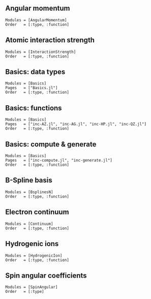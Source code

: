 
##  Angular momentum
```@autodocs
Modules = [AngularMomentum]
Order   = [:type, :function]
```

##  Atomic interaction strength
```@autodocs
Modules = [InteractionStrength]
Order   = [:type, :function]
```

##  Basics: data types
```@autodocs
Modules = [Basics]
Pages   = ["Basics.jl"]
Order   = [:type, :function]
```

##  Basics: functions
```@autodocs
Modules = [Basics]
Pages   = ["inc-AZ.jl", "inc-AG.jl", "inc-HP.jl", "inc-QZ.jl"]
Order   = [:type, :function]
```

##  Basics: compute & generate
```@autodocs
Modules = [Basics]
Pages   = ["inc-compute.jl", "inc-generate.jl"]
Order   = [:type, :function]
```

##  B-Spline basis
```@autodocs
Modules = [BsplinesN]
Order   = [:type, :function]
```

##  Electron continuum
```@autodocs
Modules = [Continuum]
Order   = [:type, :function]
```

##  Hydrogenic ions
```@autodocs
Modules = [HydrogenicIon]
Order   = [:type, :function]
```

##  Spin angular coefficients
```@autodocs
Modules = [SpinAngular]
Order   = [:type]
```

